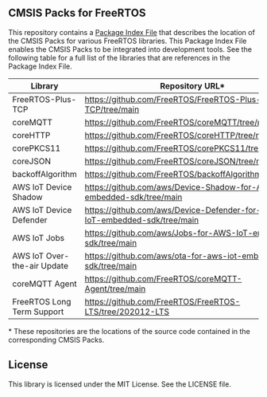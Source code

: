## CMSIS Packs for FreeRTOS

This repository contains a [Package Index File][a1] that describes the location of the CMSIS Packs for various FreeRTOS libraries. This Package Index File enables the CMSIS Packs to be integrated into development tools. See the following table for a full list of the libraries that are references in the Package Index File.

[a1]: https://arm-software.github.io/CMSIS_5/Pack/html/packIndexFile.html

| Library                     | Repository URL*                                                             |
|-------------------------    |---------------------------------------------------------------------------  |
| FreeRTOS-Plus-TCP           | https://github.com/FreeRTOS/FreeRTOS-Plus-TCP/tree/main                     |
| coreMQTT                    | https://github.com/FreeRTOS/coreMQTT/tree/main                              |
| coreHTTP                    | https://github.com/FreeRTOS/coreHTTP/tree/main                              |
| corePKCS11                  | https://github.com/FreeRTOS/corePKCS11/tree/main                            |
| coreJSON                    | https://github.com/FreeRTOS/coreJSON/tree/main                              |
| backoffAlgorithm            | https://github.com/FreeRTOS/backoffAlgorithm/tree/main                      |
| AWS IoT Device Shadow       | https://github.com/aws/Device-Shadow-for-AWS-IoT-embedded-sdk/tree/main     |
| AWS IoT Device Defender     | https://github.com/aws/Device-Defender-for-AWS-IoT-embedded-sdk/tree/main   |
| AWS IoT Jobs                | https://github.com/aws/Jobs-for-AWS-IoT-embedded-sdk/tree/main              |
| AWS IoT Over-the-air Update | https://github.com/aws/ota-for-aws-iot-embedded-sdk/tree/main               |
| coreMQTT Agent              | https://github.com/FreeRTOS/coreMQTT-Agent/tree/main                        |
| FreeRTOS Long Term Support  | https://github.com/FreeRTOS/FreeRTOS-LTS/tree/202012-LTS                    |

\* These repositories are the locations of the source code contained in the corresponding CMSIS Packs.

## License

This library is licensed under the MIT License. See the LICENSE file.
